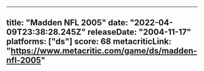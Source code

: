 
---
title: "Madden NFL 2005"
date: "2022-04-09T23:38:28.245Z"
releaseDate: "2004-11-17"
platforms: ["ds"]
score: 68
metacriticLink: "https://www.metacritic.com/game/ds/madden-nfl-2005"
---
